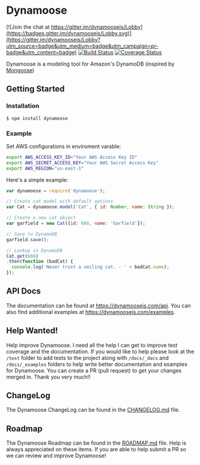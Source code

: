 # Dynamoose

[![Join the chat at https://gitter.im/dynamoosejs/Lobby](https://badges.gitter.im/dynamoosejs/Lobby.svg)](https://gitter.im/dynamoosejs/Lobby?utm_source=badge&utm_medium=badge&utm_campaign=pr-badge&utm_content=badge) [![Build Status](https://travis-ci.org/automategreen/dynamoose.svg)](https://travis-ci.org/automategreen/dynamoose) [![Coverage Status](https://coveralls.io/repos/github/automategreen/dynamoose/badge.svg?branch=master)](https://coveralls.io/github/automategreen/dynamoose?branch=master)

Dynamoose is a modeling tool for Amazon's DynamoDB (inspired by [Mongoose](http://mongoosejs.com/))


## Getting Started

### Installation

    $ npm install dynamoose

### Example

Set AWS configurations in enviroment varable:

```sh
export AWS_ACCESS_KEY_ID="Your AWS Access Key ID"
export AWS_SECRET_ACCESS_KEY="Your AWS Secret Access Key"
export AWS_REGION="us-east-1"
```

Here's a simple example:

```js
var dynamoose = require('dynamoose');

// Create cat model with default options
var Cat = dynamoose.model('Cat', { id: Number, name: String });

// Create a new cat object
var garfield = new Cat({id: 666, name: 'Garfield'});

// Save to DynamoDB
garfield.save();

// Lookup in DynamoDB
Cat.get(666)
.then(function (badCat) {
  console.log('Never trust a smiling cat. - ' + badCat.name);
});
```

## API Docs

The documentation can be found at https://dynamoosejs.com/api. You can also find additional examples at https://dynamoosejs.com/examples.

## Help Wanted!

Help improve Dynamoose.  I need all the help I can get to improve test coverage and the documentation.  If you would like to help please look at the `/test` folder to add tests to the project along with `/docs/_docs` and `/docs/_examples` folders to help write better documentation and examples for Dynamoose.  You can create a PR (pull request) to get your changes merged in.  Thank you very much!!

## ChangeLog

The Dynamoose ChangeLog can be found in the [CHANGELOG.md](//github.com/automategreen/dynamoose/blob/master/CHANGELOG.md) file.

## Roadmap

The Dynamoose Roadmap can be found in the [ROADMAP.md](//github.com/automategreen/dynamoose/blob/master/ROADMAP.md) file. Help is always appreciated on these items. If you are able to help submit a PR so we can review and improve Dynamoose!
